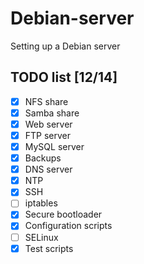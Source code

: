 # Debian-server
Setting up a Debian server

## TODO list [12/14]
   - [x] NFS share
   - [x] Samba share
   - [x] Web server
   - [x] FTP server
   - [x] MySQL server
   - [x] Backups
   - [x] DNS server
   - [x] NTP
   - [x] SSH
   - [ ] iptables
   - [x] Secure bootloader
   - [x] Configuration scripts
   - [ ] SELinux
   - [x] Test scripts
